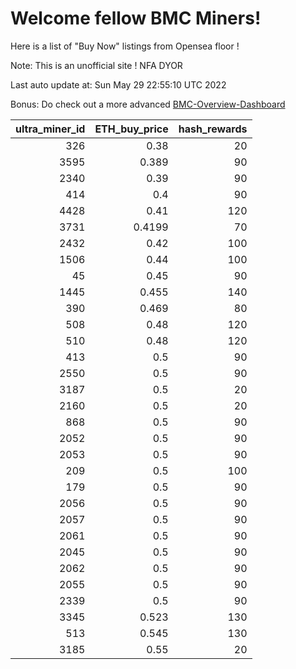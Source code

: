 # Welcome fellow BMC Miners!
Here is a list of "Buy Now" listings from Opensea floor !

Note: This is an unofficial site ! NFA DYOR

Last auto update at: Sun May 29 22:55:10 UTC 2022

Bonus: Do check out a more advanced [BMC-Overview-Dashboard](https://dune.com/defifunk/BMC-Overview-Dashboard)


|   ultra_miner_id |   ETH_buy_price |   hash_rewards |
|-----------------:|----------------:|---------------:|
|              326 |          0.38   |             20 |
|             3595 |          0.389  |             90 |
|             2340 |          0.39   |             90 |
|              414 |          0.4    |             90 |
|             4428 |          0.41   |            120 |
|             3731 |          0.4199 |             70 |
|             2432 |          0.42   |            100 |
|             1506 |          0.44   |            100 |
|               45 |          0.45   |             90 |
|             1445 |          0.455  |            140 |
|              390 |          0.469  |             80 |
|              508 |          0.48   |            120 |
|              510 |          0.48   |            120 |
|              413 |          0.5    |             90 |
|             2550 |          0.5    |             90 |
|             3187 |          0.5    |             20 |
|             2160 |          0.5    |             20 |
|              868 |          0.5    |             90 |
|             2052 |          0.5    |             90 |
|             2053 |          0.5    |             90 |
|              209 |          0.5    |            100 |
|              179 |          0.5    |             90 |
|             2056 |          0.5    |             90 |
|             2057 |          0.5    |             90 |
|             2061 |          0.5    |             90 |
|             2045 |          0.5    |             90 |
|             2062 |          0.5    |             90 |
|             2055 |          0.5    |             90 |
|             2339 |          0.5    |             90 |
|             3345 |          0.523  |            130 |
|              513 |          0.545  |            130 |
|             3185 |          0.55   |             20 |
